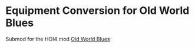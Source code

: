 # Equipment Conversion for Old World Blues
Submod for the HOI4 mod [Old World Blues](https://steamcommunity.com/workshop/filedetails/?id=2265420196)
